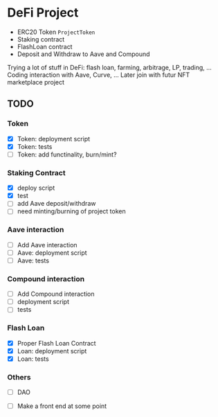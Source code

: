 # DeFi Project

- ERC20 Token `ProjectToken`
- Staking contract
- FlashLoan contract 
- Deposit and Withdraw to Aave and Compound


Trying a lot of stuff in DeFi: flash loan, farming, arbitrage, LP, trading, ...
Coding interaction with Aave, Curve, ...
Later join with futur NFT marketplace project


## TODO

### Token
- [x] Token: deployment script
- [x] Token: tests
- [ ] Token: add functinality, burn/mint?

### Staking Contract
- [x] deploy script
- [x] test
- [ ] add Aave deposit/withdraw
- [ ] need minting/burning of project token

### Aave interaction

- [ ] Add Aave interaction
- [ ] Aave: deployment script
- [ ] Aave: tests

### Compound interaction

- [ ] Add Compound interaction
- [ ] deployment script
- [ ] tests

### Flash Loan
- [x] Proper Flash Loan Contract
- [x] Loan: deployment script
- [x] Loan: tests

### Others
- [ ] DAO
- [ ] Make a front end at some point

